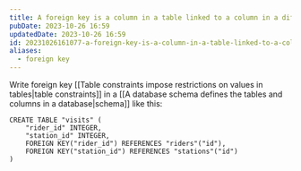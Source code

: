 ```yaml
---
title: A foreign key is a column in a table linked to a column in a different table
pubDate: 2023-10-26 16:59
updatedDate: 2023-10-26 16:59
id: 20231026161077-a-foreign-key-is-a-column-in-a-table-linked-to-a-column-in-a-different-table
aliases:
  - foreign key
---
```


Write foreign key [[Table constraints impose restrictions on values in tables|table constraints]] in a [[A database schema defines the tables and columns in a database|schema]] like this:

```sqlite
CREATE TABLE "visits" (
	"rider_id" INTEGER,
	"station_id" INTEGER,
	FOREIGN KEY("rider_id") REFERENCES "riders"("id"),
	FOREIGN KEY("station_id") REFERENCES "stations"("id")
)
```
